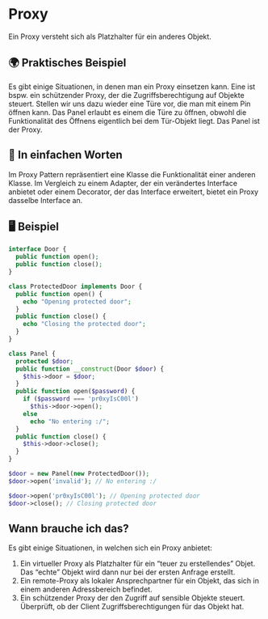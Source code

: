 # Proxy
Ein Proxy versteht sich als Platzhalter für ein anderes Objekt.

## 🌍 Praktisches Beispiel
Es gibt einige Situationen, in denen man ein Proxy einsetzen kann. Eine ist bspw. ein schützender Proxy, der die Zugriffsberechtigung auf Objekte steuert. Stellen wir uns dazu wieder eine Türe vor, die man mit einem Pin öffnen kann. Das Panel erlaubt es einem die Türe zu öffnen, obwohl die Funktionalität des Öffnens eigentlich bei dem Tür-Objekt liegt. Das Panel ist der Proxy.

## 💬 In einfachen Worten
Im Proxy Pattern repräsentiert eine Klasse die Funktionalität einer anderen Klasse. Im Vergleich zu einem Adapter, der ein verändertes Interface anbietet oder einem Decorator, der das Interface erweitert, bietet ein Proxy dasselbe Interface an.

## 🖥 Beispiel
```php
interface Door {
  public function open();
  public function close();
}

class ProtectedDoor implements Door {
  public function open() {
    echo "Opening protected door";
  }
  public function close() {
    echo "Closing the protected door";
  }
}

class Panel {
  protected $door;
  public function __construct(Door $door) {
    $this->door = $door;
  }
  public function open($password) {
    if ($password === 'pr0xyIsC00l')
      $this->door->open();
    else
      echo "No entering :/";
  }
  public function close() {
    $this->door->close();
  }
}

$door = new Panel(new ProtectedDoor());
$door->open('invalid'); // No entering :/ 

$door->open('pr0xyIsC00l'); // Opening protected door
$door->close(); // Closing protected door
```

## Wann brauche ich das? 
Es gibt einige Situationen, in welchen sich ein Proxy anbietet: 

1. Ein virtueller Proxy als Platzhalter für ein “teuer zu erstellendes” Objet. Das “echte” Objekt wird dann nur bei der ersten Anfrage erstellt. 
2. Ein remote-Proxy als lokaler Ansprechpartner für ein Objekt, das sich in einem anderen Adressbereich befindet.
3. Ein schützender Proxy der den Zugriff auf sensible Objekte steuert. Überprüft, ob der Client Zugriffsberechtigungen für das Objekt hat. 